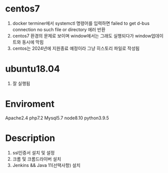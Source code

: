 # centos7
1. docker terminer에서 systemctl 명령어를 입력하면 failed to get d-bus connection no such file or directory 에러 반환
2. centos7 환경의 문제로 보이며 window에서는 그래도 실행되다가 window업데이트와 동시에 막힘
3. centos는 2024년에 지원종료 예정이라 그냥 히스토리 파일로 작성됨

# ubuntu18.04
1. 잘 실행됨

# Enviroment
Apache2.4 php7.2 Mysql5.7 node8.10 python3.9.5

# Description
1. ssl인증서 설치 및 설정
2. 크롬 및 크롬드라이버 설치
3. Jenkins && Java 11(선택사항) 설치
